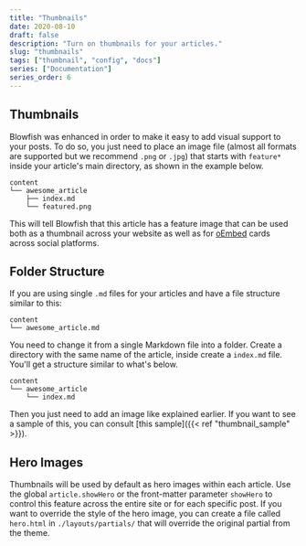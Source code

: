 ```yaml
---
title: "Thumbnails"
date: 2020-08-10
draft: false
description: "Turn on thumbnails for your articles."
slug: "thumbnails"
tags: ["thumbnail", "config", "docs"]
series: ["Documentation"]
series_order: 6
---
```


## Thumbnails

Blowfish was enhanced in order to make it easy to add visual support to your posts. To do so, you just need to place an image file (almost all formats are supported but we recommend `.png` or `.jpg`) that starts with `feature*` inside your article's main directory, as shown in the example below.

```shell
content
└── awesome_article
    ├── index.md
    └── featured.png
```

This will tell Blowfish that this article has a feature image that can be used both as a thumbnail across your website as well as for <a target="_blank" href="https://oembed.com/">oEmbed</a> cards across social platforms. 

## Folder Structure

If you are using single `.md` files for your articles and have a file structure similar to this:

```shell
content
└── awesome_article.md
```

You need to change it from a single Markdown file into a folder. Create a directory with the same name of the article, inside create a `index.md` file. You'll get a structure similar to what's below. 

```shell
content
└── awesome_article
    └── index.md
```

Then you just need to add an image like explained earlier. If you want to see a sample of this, you can consult [this sample]({{< ref "thumbnail_sample" >}}).

## Hero Images

Thumbnails will be used by default as hero images within each article. Use the global `article.showHero` or the front-matter parameter `showHero` to control this feature across the entire site or for each specific post. If you want to override the style of the hero image, you can create a file called `hero.html` in `./layouts/partials/` that will override the original partial from the theme.
